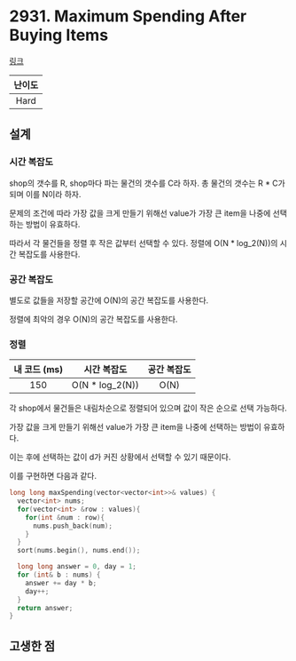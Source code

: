 # 2931. Maximum Spending After Buying Items

[링크](https://leetcode.com/problems/maximum-spending-after-buying-items/description/)

| 난이도 |
| :----: |
|  Hard  |

## 설계

### 시간 복잡도

shop의 갯수를 R, shop마다 파는 물건의 갯수를 C라 하자. 총 물건의 갯수는 R \* C가 되며 이를 N이라 하자.

문제의 조건에 따라 가장 값을 크게 만들기 위해선 value가 가장 큰 item을 나중에 선택하는 방법이 유효하다.

따라서 각 물건들을 정렬 후 작은 값부터 선택할 수 있다. 정렬에 O(N \* log_2(N))의 시간 복잡도를 사용한다.

### 공간 복잡도

별도로 값들을 저장할 공간에 O(N)의 공간 복잡도를 사용한다.

정렬에 최악의 경우 O(N)의 공간 복잡도를 사용한다.

### 정렬

| 내 코드 (ms) |   시간 복잡도    | 공간 복잡도 |
| :----------: | :--------------: | :---------: |
|     150      | O(N \* log_2(N)) |    O(N)     |

각 shop에서 물건들은 내림차순으로 정렬되어 있으며 값이 작은 순으로 선택 가능하다.

가장 값을 크게 만들기 위해선 value가 가장 큰 item을 나중에 선택하는 방법이 유효하다.

이는 후에 선택하는 값이 d가 커진 상황에서 선택할 수 있기 때문이다.

이를 구현하면 다음과 같다.

```cpp
long long maxSpending(vector<vector<int>>& values) {
  vector<int> nums;
  for(vector<int> &row : values){
    for(int &num : row){
      nums.push_back(num);
    }
  }
  sort(nums.begin(), nums.end());

  long long answer = 0, day = 1;
  for (int& b : nums) {
    answer += day * b;
    day++;
  }
  return answer;
}
```

## 고생한 점
